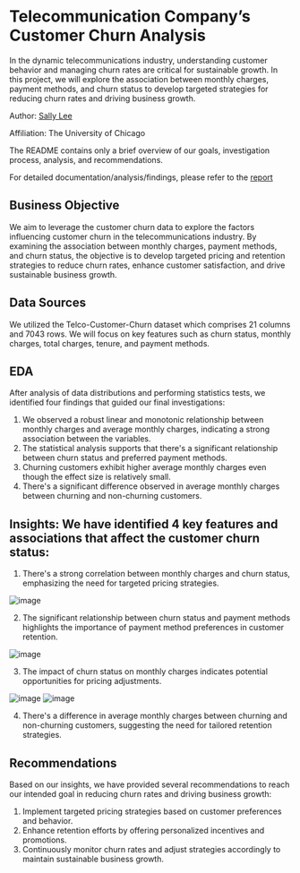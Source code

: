 # Telecommunication Company’s Customer Churn Analysis

In the dynamic telecommunications industry, understanding customer behavior and managing churn rates are critical for sustainable growth. In this project, we will explore the association between monthly charges, payment methods, and churn status to develop targeted strategies for reducing churn rates and driving business growth.

Author: [Sally Lee](https://github.com/sallylee0801)

Affiliation: The University of Chicago

The README contains only a brief overview of our goals, investigation process, analysis, and recommendations.

For detailed documentation/analysis/findings, please refer to the [report](https://github.com/sallylee0801/Telecom-Company-Customer-Churn-Analysis/blob/main/Telecommunication%20Company%E2%80%99s%20Customer%20Churn%20Analysis.pdf)

## Business Objective
We aim to leverage the customer churn data to explore the factors influencing customer churn in the telecommunications industry. By examining the association between monthly charges, payment methods, and churn status, the objective is to develop targeted pricing and retention strategies to reduce churn rates, enhance customer satisfaction, and drive sustainable business growth.

## Data Sources
We utilized the Telco-Customer-Churn dataset which comprises 21 columns and 7043 rows. We will focus on key features such as churn status, monthly charges, total charges, tenure, and payment methods.

## EDA
After analysis of data distributions and performing statistics tests, we identified four findings that guided our final investigations:
1. We observed a robust linear and monotonic relationship between monthly charges and average monthly charges, indicating a strong association between the variables.
2. The statistical analysis supports that there's a significant relationship between churn status and preferred payment methods.
3. Churning customers exhibit higher average monthly charges even though the effect size is relatively small.
4. There's a significant difference observed in average monthly charges between churning and non-churning customers.

## Insights: We have identified 4 key features and associations that affect the customer churn status:
1. There's a strong correlation between monthly charges and churn status, emphasizing the need for targeted pricing strategies.

![image](https://github.com/sallylee0801/Telecom-Company-Customer-Churn-Analysis/assets/121594845/6fe5312f-20cd-4d7c-8b89-fc8a6354c59d)

2. The significant relationship between churn status and payment methods highlights the importance of payment method preferences in customer retention.

![image](https://github.com/sallylee0801/Telecom-Company-Customer-Churn-Analysis/assets/121594845/809ec232-f9a2-4a39-a259-0c2caaf11288)

3. The impact of churn status on monthly charges indicates potential opportunities for pricing adjustments.

![image](https://github.com/sallylee0801/Telecom-Company-Customer-Churn-Analysis/assets/121594845/58978a76-dfef-4b03-ba02-ca5071b97627)
![image](https://github.com/sallylee0801/Telecom-Company-Customer-Churn-Analysis/assets/121594845/2bab2470-dd5c-4300-9f35-98973c953074)

4. There's a difference in average monthly charges between churning and non-churning customers, suggesting the need for tailored retention strategies.

## Recommendations
Based on our insights, we have provided several recommendations to reach our intended goal in reducing churn rates and driving business growth:
1. Implement targeted pricing strategies based on customer preferences and behavior.
2. Enhance retention efforts by offering personalized incentives and promotions.
3. Continuously monitor churn rates and adjust strategies accordingly to maintain sustainable business growth.
